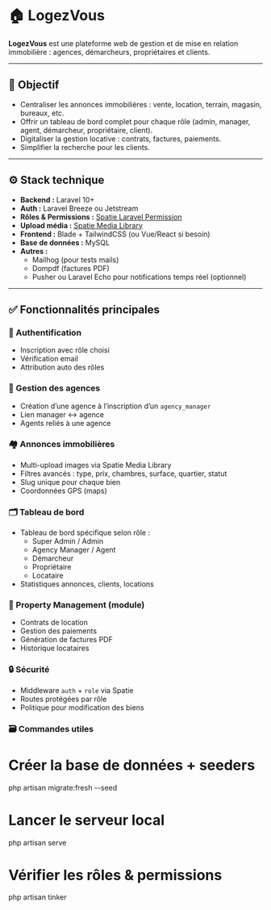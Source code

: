 # 🏠 LogezVous

**LogezVous** est une plateforme web de gestion et de mise en relation immobilière : agences, démarcheurs, propriétaires et clients.

---

## 📌 Objectif

- Centraliser les annonces immobilières : vente, location, terrain, magasin, bureaux, etc.
- Offrir un tableau de bord complet pour chaque rôle (admin, manager, agent, démarcheur, propriétaire, client).
- Digitaliser la gestion locative : contrats, factures, paiements.
- Simplifier la recherche pour les clients.

---

## ⚙️ Stack technique

- **Backend :** Laravel 10+
- **Auth :** Laravel Breeze ou Jetstream
- **Rôles & Permissions :** [Spatie Laravel Permission](https://spatie.be/docs/laravel-permission/v6/introduction)
- **Upload média :** [Spatie Media Library](https://spatie.be/docs/laravel-medialibrary/v11/introduction)
- **Frontend :** Blade + TailwindCSS (ou Vue/React si besoin)
- **Base de données :** MySQL
- **Autres :**
  - Mailhog (pour tests mails)
  - Dompdf (factures PDF)
  - Pusher ou Laravel Echo pour notifications temps réel (optionnel)

---

## ✅ Fonctionnalités principales

### 🔑 Authentification
- Inscription avec rôle choisi
- Vérification email
- Attribution auto des rôles

### 🏢 Gestion des agences
- Création d’une agence à l’inscription d’un `agency_manager`
- Lien manager ↔️ agence
- Agents reliés à une agence

### 🏘️ Annonces immobilières
- Multi-upload images via Spatie Media Library
- Filtres avancés : type, prix, chambres, surface, quartier, statut
- Slug unique pour chaque bien
- Coordonnées GPS (maps)

### 🗂️ Tableau de bord
- Tableau de bord spécifique selon rôle :
  - Super Admin / Admin
  - Agency Manager / Agent
  - Démarcheur
  - Propriétaire
  - Locataire
- Statistiques annonces, clients, locations

### 💼 Property Management (module)
- Contrats de location
- Gestion des paiements
- Génération de factures PDF
- Historique locataires

### 🔒 Sécurité
- Middleware `auth` + `role` via Spatie
- Routes protégées par rôle
- Politique pour modification des biens

### 🗃️ Commandes utiles

# Créer la base de données + seeders
php artisan migrate:fresh --seed

# Lancer le serveur local
php artisan serve

# Vérifier les rôles & permissions
php artisan tinker

